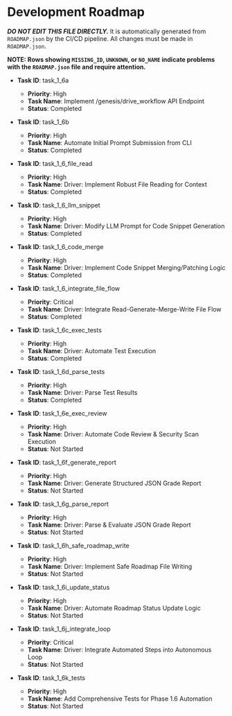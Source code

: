 # Development Roadmap

***DO NOT EDIT THIS FILE DIRECTLY.*** It is automatically generated from `ROADMAP.json` by the CI/CD pipeline. All changes must be made in `ROADMAP.json`.

**NOTE: Rows showing `MISSING_ID`, `UNKNOWN`, or `NO_NAME` indicate problems with the `ROADMAP.json` file and require attention.**

*   **Task ID**: task_1_6a
    *   **Priority**: High
    *   **Task Name**: Implement /genesis/drive_workflow API Endpoint
    *   **Status**: Completed

*   **Task ID**: task_1_6b
    *   **Priority**: High
    *   **Task Name**: Automate Initial Prompt Submission from CLI
    *   **Status**: Completed

*   **Task ID**: task_1_6_file_read
    *   **Priority**: High
    *   **Task Name**: Driver: Implement Robust File Reading for Context
    *   **Status**: Completed

*   **Task ID**: task_1_6_llm_snippet
    *   **Priority**: High
    *   **Task Name**: Driver: Modify LLM Prompt for Code Snippet Generation
    *   **Status**: Completed

*   **Task ID**: task_1_6_code_merge
    *   **Priority**: High
    *   **Task Name**: Driver: Implement Code Snippet Merging/Patching Logic
    *   **Status**: Completed

*   **Task ID**: task_1_6_integrate_file_flow
    *   **Priority**: Critical
    *   **Task Name**: Driver: Integrate Read-Generate-Merge-Write File Flow
    *   **Status**: Completed

*   **Task ID**: task_1_6c_exec_tests
    *   **Priority**: High
    *   **Task Name**: Driver: Automate Test Execution
    *   **Status**: Completed

*   **Task ID**: task_1_6d_parse_tests
    *   **Priority**: High
    *   **Task Name**: Driver: Parse Test Results
    *   **Status**: Completed

*   **Task ID**: task_1_6e_exec_review
    *   **Priority**: High
    *   **Task Name**: Driver: Automate Code Review & Security Scan Execution
    *   **Status**: Not Started

*   **Task ID**: task_1_6f_generate_report
    *   **Priority**: High
    *   **Task Name**: Driver: Generate Structured JSON Grade Report
    *   **Status**: Not Started

*   **Task ID**: task_1_6g_parse_report
    *   **Priority**: High
    *   **Task Name**: Driver: Parse & Evaluate JSON Grade Report
    *   **Status**: Not Started

*   **Task ID**: task_1_6h_safe_roadmap_write
    *   **Priority**: High
    *   **Task Name**: Driver: Implement Safe Roadmap File Writing
    *   **Status**: Not Started

*   **Task ID**: task_1_6i_update_status
    *   **Priority**: High
    *   **Task Name**: Driver: Automate Roadmap Status Update Logic
    *   **Status**: Not Started

*   **Task ID**: task_1_6j_integrate_loop
    *   **Priority**: Critical
    *   **Task Name**: Driver: Integrate Automated Steps into Autonomous Loop
    *   **Status**: Not Started

*   **Task ID**: task_1_6k_tests
    *   **Priority**: High
    *   **Task Name**: Add Comprehensive Tests for Phase 1.6 Automation
    *   **Status**: Not Started


